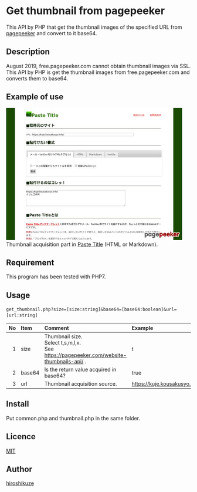 Get thumbnail from pagepeeker
====

This API by PHP that get the thumbnail images of the specified URL from [pagepeeker](https://pagepeeker.com/) and convert to it base64.  

## Description

August 2019, free.pagepeeker.com cannot obtain thumbnail images via SSL.  
This API by PHP is get the thumbnail images from free.pagepeeker.com and converts them to base64.  

## Example of use

[![Paste Title / ジグソーTools ～ 指定したWebページのURLを&lt;a&gt;タグで囲むWebサービス](image/sample.jpg)](https://kuje.kousakusyo.info/tools/PasteTitle/)
Thumbnail acquisition part in [Paste Title](https://kuje.kousakusyo.info/tools/PasteTitle/) (HTML or Markdown).  

## Requirement

This program has been tested with PHP7.  

## Usage

```
get_thumbnail.php?size=[size:string]&base64=[base64:boolean]&url=[url:string]
```

|No|Item|Comment|Example|
|--:|:--|:--|:--|
|1|size|Thumbnail size.<br>Select t,s,m,l,x.<br>See https://pagepeeker.com/website-thumbnails-api/ .|t|
|2|base64|Is the return value acquired in base64?|true|
|3|url|Thumbnail acquisition source.|https://kuje.kousakusyo.info/tools/PasteTitle/|

## Install

Put common.php and thumbnail.php in the same folder.

## Licence

[MIT](https://github.com/hiroshikuze/get-thumbnail-from-pagepeeker/blob/master/LICENSE)

## Author

[hiroshikuze](https://github.com/hiroshikuze)

